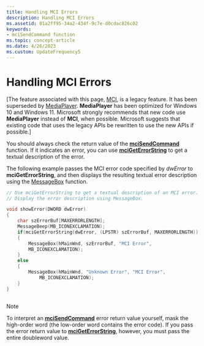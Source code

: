 ```yaml
---
title: Handling MCI Errors
description: Handling MCI Errors
ms.assetid: 01a2ff95-34a2-434f-9c7e-d0cdac826c02
keywords:
- mciSendCommand function
ms.topic: concept-article
ms.date: 4/26/2023
ms.custom: UpdateFrequency5
---
```


# Handling MCI Errors

\[The feature associated with this page, [MCI](/windows/win32/multimedia/mci), is a legacy feature. It has been superseded by [MediaPlayer](/uwp/api/Windows.Media.Playback.MediaPlayer). **MediaPlayer** has been optimized for Windows 10 and Windows 11. Microsoft strongly recommends that new code use **MediaPlayer** instead of **MCI**, when possible. Microsoft suggests that existing code that uses the legacy APIs be rewritten to use the new APIs if possible.\]

You should always check the return value of the [**mciSendCommand**](/previous-versions//dd757160(v=vs.85)) function. If it indicates an error, you can use [**mciGetErrorString**](/previous-versions//dd757158(v=vs.85)) to get a textual description of the error.

The following example passes the MCI error code specified by *dwError* to **mciGetErrorString**, and then displays the resulting textual error description using the [MessageBox](/windows/win32/api/winuser/nf-winuser-messagebox) function.


```C++
// Use mciGetErrorString to get a textual description of an MCI error.
// Display the error description using MessageBox.

void showError(DWORD dwError)
{
    char szErrorBuf[MAXERRORLENGTH];
    MessageBeep(MB_ICONEXCLAMATION);
    if(mciGetErrorString(dwError, (LPSTR) szErrorBuf, MAXERRORLENGTH))
    {
        MessageBox(hMainWnd, szErrorBuf, "MCI Error",
        MB_ICONEXCLAMATION);
    }
    else
    {
        MessageBox(hMainWnd, "Unknown Error", "MCI Error",
            MB_ICONEXCLAMATION);
    }
}
 
```



> [!Note]  
> To interpret an [**mciSendCommand**](/previous-versions//dd757160(v=vs.85)) error return value yourself, mask the high-order word (the low-order word contains the error code). If you pass the error return value to [**mciGetErrorString**](/previous-versions//dd757158(v=vs.85)), however, you must pass the entire doubleword value.

 

 

 
